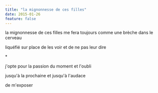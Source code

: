 ```yaml
---
title: "la mignonnesse de ces filles"
date: 2015-01-26
feature: false
---
```


la mignonnesse de ces filles
me fera toujours comme une brèche dans le cerveau

liquéfié sur place de les voir
et de ne pas leur dire

\*

j'opte pour la passion du moment
et l'oubli

jusqu'à la prochaine et jusqu'à l'audace

de m'exposer
